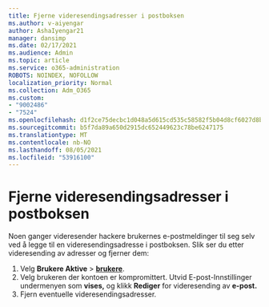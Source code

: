 ```yaml
---
title: Fjerne videresendingsadresser i postboksen
ms.author: v-aiyengar
author: AshaIyengar21
manager: dansimp
ms.date: 02/17/2021
ms.audience: Admin
ms.topic: article
ms.service: o365-administration
ROBOTS: NOINDEX, NOFOLLOW
localization_priority: Normal
ms.collection: Adm_O365
ms.custom:
- "9002486"
- "7524"
ms.openlocfilehash: d1f2ce75decbc1d048a5d615cd535c58582f5b04d8cf6027d8b3f681bf04b79d
ms.sourcegitcommit: b5f7da89a650d2915dc652449623c78be6247175
ms.translationtype: MT
ms.contentlocale: nb-NO
ms.lasthandoff: 08/05/2021
ms.locfileid: "53916100"
---
```

# <a name="remove-forwarding-addresses-on-the-mailbox"></a>Fjerne videresendingsadresser i postboksen

Noen ganger videresender hackere brukernes e-postmeldinger til seg selv ved å legge til en videresendingsadresse i postboksen. Slik ser du etter videresending av adresser og fjerner dem:

1. Velg **Brukere Aktive**  >  **[brukere](https://go.microsoft.com/fwlink/p/?linkid=834822)**.
1. Velg brukeren der kontoen er kompromittert. Utvid E-post-Innstillinger undermenyen som **vises,** og klikk **Rediger** for videresending av **e-post.**
1. Fjern eventuelle videresendingsadresser.
